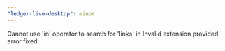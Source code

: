 ```yaml
---
"ledger-live-desktop": minor
---
```


Cannot use 'in' operator to search for 'links' in Invalid extension provided error fixed
